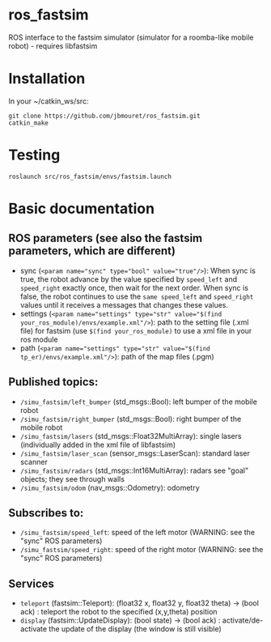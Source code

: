 ros_fastsim
===========

ROS interface to the fastsim simulator (simulator for a roomba-like mobile robot) - requires libfastsim

Installation
============

In your ~/catkin_ws/src:

```
git clone https://github.com/jbmouret/ros_fastsim.git
catkin_make
```

Testing
=======
```
roslaunch src/ros_fastsim/envs/fastsim.launch
```

Basic documentation
===================

ROS parameters (see also the fastsim parameters, which are different)
---------------------------------------------------------------------
-  sync (`<param name="sync" type="bool" value="true"/>`): When sync is true, the robot advance by the value specified by `speed_left` and `speed_right` exactly once, then wait for the next order. When sync is false, the robot continues to use the `same speed_left` and `speed_right` values until it receives a  messages that changes these values.
- settings (`<param name="settings" type="str" value="$(find your_ros_module)/envs/example.xml"/>`): path to the setting file (.xml file) for fastsim (use `$(find your_ros_module)` to use a xml file in your ros module
- path (`<param name="settings" type="str" value="$(find tp_er)/envs/example.xml"/>`): path of the map files (.pgm)


Published topics:
-----------------
- `/simu_fastsim/left_bumper` (std_msgs::Bool): left bumper of the mobile robot
- `/simu_fastsim/right_bumper` (std_msgs::Bool): right bumper of the mobile robot
- `/simu_fastsim/lasers` (std_msgs::Float32MultiArray): single lasers (individually added in the xml file of libfastsim)
- `/simu_fastsim/laser_scan` (sensor_msgs::LaserScan): standard laser scanner
- `/simu_fastsim/radars` (std_msgs::Int16MultiArray): radars see "goal" objects; they see through walls
- `/simu_fastsim/odom` (nav_msgs::Odometry): odometry

Subscribes to:
-------------
- `/simu_fastsim/speed_left`: speed of the left motor (WARNING: see the "sync" ROS parameters)
- `/simu_fastsim/speed_right`: speed of the right motor (WARNING: see the "sync" ROS parameters)

Services
--------
- `teleport` (fastsim::Teleport): (float32 x, float32 y, float32 theta) -> (bool ack) : teleport the robot to the specified (x,y,theta) position
- `display` (fastsim::UpdateDisplay): (bool state) -> (bool ack) : activate/de-activate the update of the display (the window is still visible)


